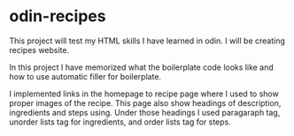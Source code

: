 # odin-recipes
This project will test my HTML skills I have learned in odin.
I will be creating recipes website.

In this project I have memorized what the boilerplate code looks like and how to use automatic filler for boilerplate.

I implemented links in the homepage to recipe page where I used to show proper images of the recipe.
This page also show headings of description, ingredients and steps using.
Under those headings I used paragaraph tag, unorder lists tag for ingredients, and order lists tag for steps.

